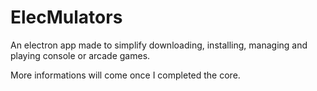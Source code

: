 # ElecMulators
An electron app made to simplify downloading, installing, managing and playing console or arcade games.

More informations will come once I completed the core.
